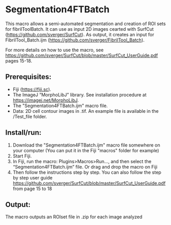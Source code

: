 # Segmentation4FTBatch
This macro allows a semi-automated segmentation and creation of ROI sets for fibrilToolBatch.
It can use as input 2D images cearted with SurfCut (https://github.com/sverger/SurfCut).
As output, it creates an input for FibrilTool_Batch.ijm (https://github.com/sverger/FibrilTool_Batch).

For more details on how to use the macro, see https://github.com/sverger/SurfCut/blob/master/SurfCut_UserGuide.pdf pages 15-18.

## Prerequisites:
- Fiji (https://fiji.sc).
- The ImageJ “MorphoLibJ” library. See installation procedure at https://imagej.net/MorphoLibJ.
- The "Segmentation4FTBatch.ijm" macro file.
- Data: 2D cell contour images in .tif. An example file is available in the /Test_file folder.

## Install/run:
1) Download the "Segmentation4FTBatch.ijm" macro file somewhere on your computer (You can put it in the Fiji "macros" folder for example)
2) Start Fiji.
3) In Fiji, run the macro: Plugins>Macros>Run…, and then select the “Segmentation4FTBatch.ijm” file. Or drag and drop the macro on Fiji
4) Then follow the instructions step by step. You can also follow the step by step user guide https://github.com/sverger/SurfCut/blob/master/SurfCut_UserGuide.pdf from page 15 to 18

## Output:
The macro outputs an ROIset file in .zip for each image analyzed
